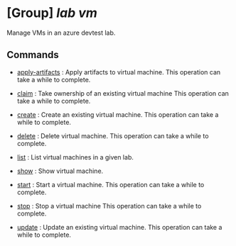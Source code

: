 # [Group] _lab vm_

Manage VMs in an azure devtest lab.

## Commands

- [apply-artifacts](/Commands/lab/vm/_apply-artifacts.md)
: Apply artifacts to virtual machine. This operation can take a while to complete.

- [claim](/Commands/lab/vm/_claim.md)
: Take ownership of an existing virtual machine This operation can take a while to complete.

- [create](/Commands/lab/vm/_create.md)
: Create an existing virtual machine. This operation can take a while to complete.

- [delete](/Commands/lab/vm/_delete.md)
: Delete virtual machine. This operation can take a while to complete.

- [list](/Commands/lab/vm/_list.md)
: List virtual machines in a given lab.

- [show](/Commands/lab/vm/_show.md)
: Show virtual machine.

- [start](/Commands/lab/vm/_start.md)
: Start a virtual machine. This operation can take a while to complete.

- [stop](/Commands/lab/vm/_stop.md)
: Stop a virtual machine This operation can take a while to complete.

- [update](/Commands/lab/vm/_update.md)
: Update an existing virtual machine. This operation can take a while to complete.
